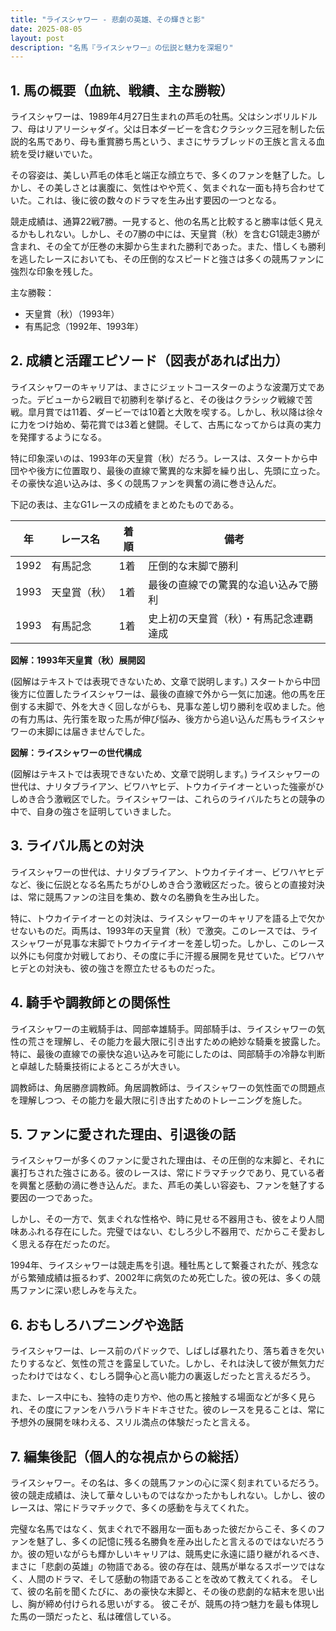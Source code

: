 ```yaml
---
title: "ライスシャワー - 悲劇の英雄、その輝きと影"
date: 2025-08-05
layout: post
description: "名馬『ライスシャワー』の伝説と魅力を深堀り"
---
```


## 1. 馬の概要（血統、戦績、主な勝鞍）

ライスシャワーは、1989年4月27日生まれの芦毛の牡馬。父はシンボリルドルフ、母はリアリーシャダイ。父は日本ダービーを含むクラシック三冠を制した伝説的名馬であり、母も重賞勝ち馬という、まさにサラブレッドの王族と言える血統を受け継いでいた。

その容姿は、美しい芦毛の体毛と端正な顔立ちで、多くのファンを魅了した。しかし、その美しさとは裏腹に、気性はやや荒く、気まぐれな一面も持ち合わせていた。これは、後に彼の数々のドラマを生み出す要因の一つとなる。

競走成績は、通算22戦7勝。一見すると、他の名馬と比較すると勝率は低く見えるかもしれない。しかし、その7勝の中には、天皇賞（秋）を含むG1競走3勝が含まれ、その全てが圧巻の末脚から生まれた勝利であった。また、惜しくも勝利を逃したレースにおいても、その圧倒的なスピードと強さは多くの競馬ファンに強烈な印象を残した。

主な勝鞍：
* 天皇賞（秋）（1993年）
* 有馬記念（1992年、1993年）


## 2. 成績と活躍エピソード（図表があれば出力）

ライスシャワーのキャリアは、まさにジェットコースターのような波瀾万丈であった。デビューから2戦目で初勝利を挙げると、その後はクラシック戦線で苦戦。皐月賞では11着、ダービーでは10着と大敗を喫する。しかし、秋以降は徐々に力をつけ始め、菊花賞では3着と健闘。そして、古馬になってからは真の実力を発揮するようになる。

特に印象深いのは、1993年の天皇賞（秋）だろう。レースは、スタートから中団やや後方に位置取り、最後の直線で驚異的な末脚を繰り出し、先頭に立った。その豪快な追い込みは、多くの競馬ファンを興奮の渦に巻き込んだ。

下記の表は、主なG1レースの成績をまとめたものである。

| 年 | レース名        | 着順 | 備考                                      |
|---|-----------------|-----|-------------------------------------------|
| 1992 | 有馬記念        | 1着 | 圧倒的な末脚で勝利                       |
| 1993 | 天皇賞（秋）    | 1着 | 最後の直線での驚異的な追い込みで勝利     |
| 1993 | 有馬記念        | 1着 | 史上初の天皇賞（秋）・有馬記念連覇達成     |


**図解：1993年天皇賞（秋）展開図**

(図解はテキストでは表現できないため、文章で説明します。)  スタートから中団後方に位置したライスシャワーは、最後の直線で外から一気に加速。他の馬を圧倒する末脚で、外を大きく回しながらも、見事な差し切り勝利を収めました。他の有力馬は、先行策を取った馬が伸び悩み、後方から追い込んだ馬もライスシャワーの末脚には届きませんでした。


**図解：ライスシャワーの世代構成**

(図解はテキストでは表現できないため、文章で説明します。) ライスシャワーの世代は、ナリタブライアン、ビワハヤヒデ、トウカイテイオーといった強豪がひしめき合う激戦区でした。ライスシャワーは、これらのライバルたちとの競争の中で、自身の強さを証明していきました。


## 3. ライバル馬との対決

ライスシャワーの世代は、ナリタブライアン、トウカイテイオー、ビワハヤヒデなど、後に伝説となる名馬たちがひしめき合う激戦区だった。彼らとの直接対決は、常に競馬ファンの注目を集め、数々の名勝負を生み出した。

特に、トウカイテイオーとの対決は、ライスシャワーのキャリアを語る上で欠かせないものだ。両馬は、1993年の天皇賞（秋）で激突。このレースでは、ライスシャワーが見事な末脚でトウカイテイオーを差し切った。しかし、このレース以外にも何度か対戦しており、その度に手に汗握る展開を見せていた。ビワハヤヒデとの対決も、彼の強さを際立たせるものだった。


## 4. 騎手や調教師との関係性

ライスシャワーの主戦騎手は、岡部幸雄騎手。岡部騎手は、ライスシャワーの気性の荒さを理解し、その能力を最大限に引き出すための絶妙な騎乗を披露した。特に、最後の直線での豪快な追い込みを可能にしたのは、岡部騎手の冷静な判断と卓越した騎乗技術によるところが大きい。

調教師は、角居勝彦調教師。角居調教師は、ライスシャワーの気性面での問題点を理解しつつ、その能力を最大限に引き出すためのトレーニングを施した。


## 5. ファンに愛された理由、引退後の話

ライスシャワーが多くのファンに愛された理由は、その圧倒的な末脚と、それに裏打ちされた強さにある。彼のレースは、常にドラマチックであり、見ている者を興奮と感動の渦に巻き込んだ。また、芦毛の美しい容姿も、ファンを魅了する要因の一つであった。

しかし、その一方で、気まぐれな性格や、時に見せる不器用さも、彼をより人間味あふれる存在にした。完璧ではない、むしろ少し不器用で、だからこそ愛おしく思える存在だったのだ。

1994年、ライスシャワーは競走馬を引退。種牡馬として繋養されたが、残念ながら繁殖成績は振るわず、2002年に病気のため死亡した。彼の死は、多くの競馬ファンに深い悲しみを与えた。


## 6. おもしろハプニングや逸話

ライスシャワーは、レース前のパドックで、しばしば暴れたり、落ち着きを欠いたりするなど、気性の荒さを露呈していた。しかし、それは決して彼が無気力だったわけではなく、むしろ闘争心と高い能力の裏返しだったと言えるだろう。

また、レース中にも、独特の走り方や、他の馬と接触する場面などが多く見られ、その度にファンをハラハラドキドキさせた。彼のレースを見ることは、常に予想外の展開を味わえる、スリル満点の体験だったと言える。


## 7. 編集後記（個人的な視点からの総括）

ライスシャワー。その名は、多くの競馬ファンの心に深く刻まれているだろう。彼の競走成績は、決して華々しいものではなかったかもしれない。しかし、彼のレースは、常にドラマチックで、多くの感動を与えてくれた。

完璧な名馬ではなく、気まぐれで不器用な一面もあった彼だからこそ、多くのファンを魅了し、多くの記憶に残る名勝負を産み出したと言えるのではないだろうか。彼の短いながらも輝かしいキャリアは、競馬史に永遠に語り継がれるべき、まさに「悲劇の英雄」の物語である。彼の存在は、競馬が単なるスポーツではなく、人間のドラマ、そして感動の物語であることを改めて教えてくれる。  そして、彼の名前を聞くたびに、あの豪快な末脚と、その後の悲劇的な結末を思い出し、胸が締め付けられる思いがする。  彼こそが、競馬の持つ魅力を最も体現した馬の一頭だったと、私は確信している。
